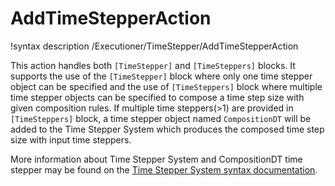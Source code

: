 # AddTimeStepperAction

!syntax description /Executioner/TimeStepper/AddTimeStepperAction

This action handles both `[TimeStepper]` and `[TimeSteppers]` blocks. It supports the use of the `[TimeStepper]` block where only one time stepper object can be specified and the use of `[TimeSteppers]` block where multiple time stepper objects can be specified to compose a time step size with given composition rules. If multiple time steppers(>1) are provided in `[TimeSteppers]` block, a time stepper object named `CompositionDT` will be added to the Time Stepper System which produces the composed time step size with input time steppers.


More information about Time Stepper System and CompositionDT time stepper may be found on the [Time Stepper System syntax documentation](syntax/Executioner/TimeStepper/index.md).


